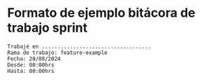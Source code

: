 # Formato de ejemplo bitácora de trabajo sprint

```
Trabajé en ...................................
Rama de trabajo: feature-example
Fecha: 20/08/2024
Desde: 00:00hrs
Hasta: 00:00hrs
```
